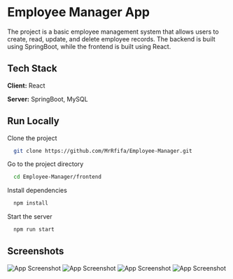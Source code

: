 
# Employee Manager App

The project is a basic employee management system that allows users to create, read, update, and delete employee records. The backend is built using SpringBoot, while the frontend is built using React.



## Tech Stack

**Client:** React

**Server:** SpringBoot, MySQL


## Run Locally

Clone the project

```bash
  git clone https://github.com/MrRfifa/Employee-Manager.git
```

Go to the project directory

```bash
  cd Employee-Manager/frontend
```

Install dependencies

```bash
  npm install
```

Start the server

```bash
  npm run start
```


## Screenshots

![App Screenshot](https://user-images.githubusercontent.com/101003527/208687363-ccd9879f-82c3-462d-9a28-4c74929f0b6d.png)
![App Screenshot](https://user-images.githubusercontent.com/101003527/208687469-e20dbf29-b419-4d23-830b-3e707f55c632.png)
![App Screenshot](https://user-images.githubusercontent.com/101003527/208687561-3fe4c028-fa41-45ec-bb24-35938cd4d07c.png)
![App Screenshot](https://user-images.githubusercontent.com/101003527/208687646-8efab731-df0f-42d1-a74b-df1de90253a2.png)
